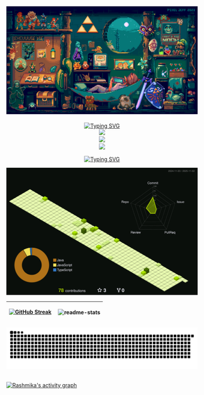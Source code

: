 <h2 align="center">
<img src="header_banner.gif">
</h2>

<p align="center">
    <a href="https://git.io/typing-svg">
        <img src="https://readme-typing-svg.demolab.com?font=Jetbrains+Mono&duration=1&pause=1&color=27F786&center=true&vCenter=true&repeat=false&width=435&lines=Tech+Stack" alt="Typing SVG" />
    </a>
    <br>
    <a href="https://skillicons.dev">
        <img src="https://skillicons.dev/icons?i=c,cpp,cs,java,b,js,py,php,bash" />
        <br>
        <img src="https://skillicons.dev/icons?i=html,css,react,laravel,tailwind,b,kotlin,swift,dart,flutter" />
        <br>
        <img src="https://skillicons.dev/icons?i=firebase,mysql,sqlite,git,figma" />
    </a>
</p>

<div align="center">
    <a href="https://git.io/typing-svg">
        <img src="https://readme-typing-svg.demolab.com?font=Jetbrains+Mono&duration=1&pause=1&color=27F786&center=true&vCenter=true&repeat=false&width=435&lines=My+Contributions" alt="Typing SVG" />
    </a>
</div>

<p align="center" >
	<picture>
	  <source media="(prefers-color-scheme: dark)"  srcset="https://raw.githubusercontent.com/rushp28/rushp28/output-3d-contrib/profile-custom-hacker.svg" />
	  <img alt="github profile contributions chart"    src="https://raw.githubusercontent.com/rushp28/rushp28/output-3d-contrib/profile-custom-hacker.svg" />
	</picture>
</p>


| [![GitHub Streak](http://github-readme-streak-stats.herokuapp.com?user=rushp28&theme=merko&hide_border=true)](https://git.io/streak-stats) | <p align="left">&nbsp;<img align="center" src="https://github-readme-stats.vercel.app/api?username=rushp28&show_icons=true&theme=merko&rank_icon=default&hide_border=true&locale=en" alt="readme-stats" /></p> |
| ------------- | ------------- |

<div align="center">
  <img alt="snake eating my contributions" src="https://raw.githubusercontent.com/rushp28/rushp28/output/github-contribution-grid-snake-b153.svg" />
</div>
<br>

[![Rashmika's activity graph](https://github-readme-activity-graph.vercel.app/graph?username=rushp28&theme=merko&area=true&hide_border=true)](https://github.com/rushp28/github-readme-activity-graph)